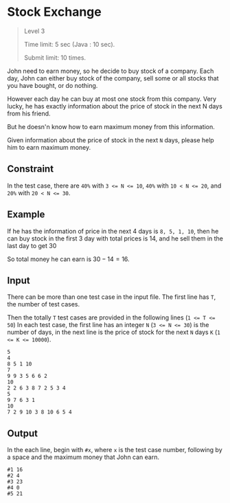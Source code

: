 # Stock Exchange
>
> Level 3
>
> Time limit: 5 sec (Java : 10 sec).
>
> Submit limit: 10 times.

John need to earn money, so he decide to buy stock of a company.
Each day, John can either buy stock of the company, sell some or all stocks that you have bought, or do nothing.

However each day he can buy at most one stock from this company.
Very lucky, he has exactly information about the price of stock in the next N days from his friend.

But he doesn'n know how to earn maximum money from this information.

Given information about the price of stock in the next `N` days, please help him to earn maximum money.

## Constraint

In the test case, there are `40%` with `3 <= N <= 10`, `40%` with `10 < N <= 20`, and `20%` with `20 < N <= 30`.

## Example

If he has the information of price in the next 4 days is `8, 5, 1, 10`, then he can buy stock in the first 3 day with total prices is 14, and he sell them in the last day to get 30

So total money he can earn is $30 - 14 = 16$.

## Input

There can be more than one test case in the input file.
The first line has `T`, the number of test cases.

Then the totally `T` test cases are provided in the following lines (`1 <= T <= 50`)
In each test case, the first line has an integer `N` (`3 <= N <= 30`) is the number of days, in the next line is the price of stock for the next `N` days `K` (`1 <= K <= 10000`).

```
5
4
8 5 1 10
7
9 9 3 5 6 6 2
10
2 2 6 3 8 7 2 5 3 4
5
9 7 6 3 1
10
7 2 9 10 3 8 10 6 5 4
```

## Output

In the each line, begin with `#x`, where `x` is the test case number, following by a space and the maximum money that John can earn.

```
#1 16
#2 4
#3 23
#4 0
#5 21
```